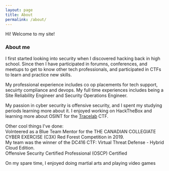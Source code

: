 ```yaml
---
layout: page
title: About
permalink: /about/
---
```


Hi! Welcome to my site!

### About me

I first started looking into security when I discovered hacking back in high school. Since then I have participated in forumns, conferences, and meetups to get to know other tech professionals, and participated in CTFs to learn and practice new skills.

My professional experience includes co op placements for tech support, secuirty compliance and devops. My full time experiences includes being a Site Reliability Engineer and Security Operations Engineer. 

My passion in cyber security is offensive security, and I spent my studying periods learning more about it. I enjoyed working on HackTheBox and learning more about OSINT for the [Tracelab](https://www.tracelabs.org/) CTF.

Other cool things I've done:  
Volnteered as a Blue Team Mentor for the THE CANADIAN COLLEGIATE CYBER EXERCISE (C3X) Red Forest Competition in 2019.  
My team was the winner of the DC416 CTF: Virtual Threat Defense - Hybrid Cloud Edition.  
Offensive Security Certified Professional (OSCP) Certified  

On my spare time, I enjoyed doing martial arts and playing video games
